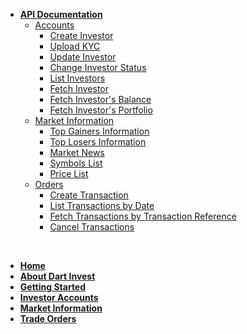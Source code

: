 <!-- _navbar.md -->
<div class="pl-2">


</div>

  * [**API Documentation**](api.md)
    * [Accounts](api.md#Investors)  
      * [Create Investor](api.md#create-investor)
      * [Upload KYC](api.md#upload-kyc)
      * [Update Investor](api.md#update-investor)
      * [Change Investor Status](api.md#change-investor-status)
      * [List Investors](api.md#list-investors)
      * [Fetch Investor](api.md#fetch-investor)
      * [Fetch Investor's Balance ](api.md#fetch-investor39s-balance)
      * [Fetch Investor's Portfolio](api.md#fetch-investor39s-portfolio)
    * [Market Information](api.md#market-information)
      * [Top Gainers Information](api.md#top-gainers-information)
      * [Top Losers Information](api.md#top-losers-information)
      * [Market News](api.md#market-news)
      * [Symbols List](api.md#symbols-list)
      * [Price List](api.md#price-list)
    * [Orders](api.md#Transactions)
      * [Create Transaction](api.md#create-transaction)
      * [List Transactions by Date](api.md#list-transactions-by-date)
      * [Fetch Transactions by Transaction Reference](api.md#fetch-transactions-by-transaction-reference)
      * [Cancel Transactions](api.md#cancel-transactions)
   

<br />

  * [**Home**](home.md)
  * [**About Dart Invest**](about.md)
  * [**Getting Started**](getstarted.md)
  * [**Investor Accounts**](investors.md)
  * [**Market Information**](market.md)
  * [**Trade Orders**](orders.md)

  <br/>
<!-- 
     About Dart Invest

 Not sure where to start? 

 Registration (explanation + link)

 Step-by-Step Guide

 Run a Test (Explanation & Link)

 API Documentation

 Accounts

 Orders

 Portfolios

 Market Information

 Symbols -->
  
  <!-- * [Run a Test](api.md#access-token)
  * [Accounts](api.md#Investors)  
    * [Create Investor](api.md#create-investor)
    * [Upload KYC](api.md#upload-kyc)
    * [Update Investor](api.md#update-investor)
    * [Change Investor Status](api.md#change-investor-status)
    * [List Investors](api.md#list-investors)
    * [Fetch Investor](api.md#fetch-investor)
    * [Fetch Investor's Balance ](api.md#fetch-investor39s-balance)
    * [Fetch Investor's Portfolio](api.md#fetch-investor39s-portfolio)

  * [Market Information](api.md#market-information)
    * [Top Gainers Information](api.md#top-gainers-information)
    * [Top Losers Information](api.md#top-losers-information)
    * [Market News](api.md#market-news)
    * [Symbols List](api.md#symbols-list)
    * [Price List](api.md#price-list)

  * [Orders](api.md#Transactions)
    * [Create Transaction](api.md#create-transaction)
    * [List Transactions by Date](api.md#list-transactions-by-date)
    * [Fetch Transactions by Transaction Reference](api.md#fetch-transactions-by-transaction-reference)
    * [Cancel Transactions](api.md#cancel-transactions) -->


  <!-- * ![Business Logo](/assets/img/business.svg) [Business Operations](business.md)
    * [Overview](business.md#overview)
    * [Settlement](send_money.md)
    * [Chargebacks](chargeback.md) -->
    




<!--
Clarify inbranch referral -access & WAPIC
--->